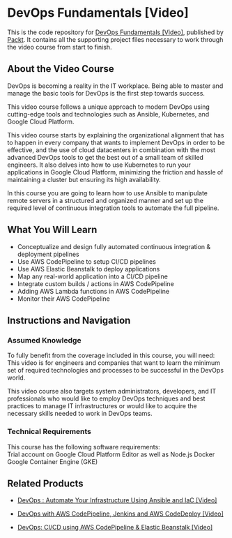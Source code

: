 # DevOps Fundamentals [Video]
This is the code repository for [DevOps Fundamentals [Video]](https://www.packtpub.com/networking-and-servers/devops-fundamentals-video?utm_source=github&utm_medium=repository&utm_campaign=9781789345742), published by [Packt](https://www.packtpub.com/?utm_source=github). It contains all the supporting project files necessary to work through the video course from start to finish.
## About the Video Course
DevOps is becoming a reality in the IT workplace. Being able to master and manage the basic tools for DevOps is the first step towards success.

This video course follows a unique approach to modern DevOps using cutting-edge tools and technologies such as Ansible, Kubernetes, and Google Cloud Platform.

This video course starts by explaining the organizational alignment that has to happen in every company that wants to implement DevOps in order to be effective, and the use of cloud datacenters in combination with the most advanced DevOps tools to get the best out of a small team of skilled engineers. It also delves into how to use Kubernetes to run your applications in Google Cloud Platform, minimizing the friction and hassle of maintaining a cluster but ensuring its high availability.

In this course you are going to learn how to use Ansible to manipulate remote servers in a structured and organized manner and set up the required level of continuous integration tools to automate the full pipeline.

<H2>What You Will Learn</H2>
<DIV class=book-info-will-learn-text>
<UL>
<LI><SPAN id=what_you_will_learn_c class=sugar_field>Conceptualize and design fully automated continuous integration &amp; deployment pipelines</SPAN> 
<LI><SPAN id=what_you_will_learn_c class=sugar_field>Use AWS CodePipeline to setup CI/CD pipelines</SPAN> 
<LI><SPAN id=what_you_will_learn_c class=sugar_field>Use AWS Elastic Beanstalk to deploy applications</SPAN> 
<LI><SPAN id=what_you_will_learn_c class=sugar_field>Map any real-world application into a CI/CD pipeline</SPAN> 
<LI><SPAN id=what_you_will_learn_c class=sugar_field>Integrate custom builds / actions in AWS CodePipeline</SPAN> 
<LI><SPAN id=what_you_will_learn_c class=sugar_field>Adding AWS Lambda functions in AWS CodePipeline</SPAN> 
<LI><SPAN id=what_you_will_learn_c class=sugar_field>Monitor their AWS CodePipeline</SPAN> </LI></UL></DIV>

## Instructions and Navigation
### Assumed Knowledge
To fully benefit from the coverage included in this course, you will need:<br/>
This video is for engineers and companies that want to learn the minimum set of required technologies and processes to be successful in the DevOps world.

This video course also targets system administrators, developers, and IT professionals who would like to employ DevOps techniques and best practices to manage IT infrastructures or would like to acquire the necessary skills needed to work in DevOps teams.
### Technical Requirements
This course has the following software requirements:<br/>
Trial account on Google Cloud Platform
Editor as well as Node.js
Docker
Google Container Engine (GKE)

## Related Products
* [DevOps : Automate Your Infrastructure Using Ansible and IaC [Video]](https://www.packtpub.com/application-development/devops-automate-your-infrastructure-using-ansible-and-iac-video?utm_source=github&utm_medium=repository&utm_campaign=9781788994453)

* [DevOps with AWS CodePipeline, Jenkins and AWS CodeDeploy [Video]](https://www.packtpub.com/web-development/devops-aws-codepipeline-jenkins-and-aws-codedeploy-video?utm_source=github&utm_medium=repository&utm_campaign=9781788990332)

* [DevOps: CI/CD using AWS CodePipeline & Elastic Beanstalk [Video]](https://www.packtpub.com/web-development/devops-cicd-using-aws-codepipeline-elastic-beanstalk-video?utm_source=github&utm_medium=repository&utm_campaign=9781788395564)


